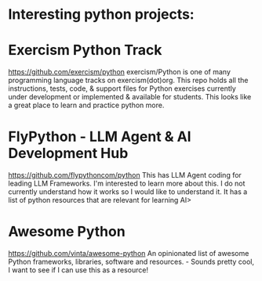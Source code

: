 # Interesting python projects:

# Exercism Python Track
https://github.com/exercism/python
exercism/Python is one of many programming language tracks on exercism(dot)org. This repo holds all the instructions, tests, code, & support files for Python exercises currently under development or implemented & available for students. This looks like a great place to learn and practice python more. 

# FlyPython - LLM Agent & AI Development Hub
https://github.com/flypythoncom/python
This has LLM Agent coding for leading LLM Frameworks.  I'm interested to learn more about this. I do not currently understand how it works so I would like to understand it. It has a list of python resources that are relevant for learning AI> 

# Awesome Python
https://github.com/vinta/awesome-python
An opinionated list of awesome Python frameworks, libraries, software and resources. - Sounds pretty cool, I want to see if I can use this as a resource!
